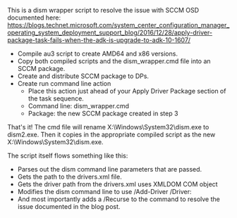 This is a dism wrapper script to resolve the issue with SCCM OSD documented here:
https://blogs.technet.microsoft.com/system_center_configuration_manager_operating_system_deployment_support_blog/2016/12/28/apply-driver-package-task-fails-when-the-adk-is-upgrade-to-adk-10-1607/

- Compile au3 script to create AMD64 and x86 versions.
- Copy both compiled scripts and the dism_wrapper.cmd file into an SCCM package.
- Create and distribute SCCM package to DPs.
- Create run command line action
  - Place this action just ahead of your Apply Driver Package section of the task sequence.
  - Command line: dism_wrapper.cmd
  - Package: the new SCCM package created in step 3
  
That's it!  The cmd file will rename X:\Windows\System32\dism.exe to dism2.exe.  Then it copies in the appropriate compiled script as the new X:\Windows\System32\dism.exe.


The script itself flows something like this:
- Parses out the dism command line parameters that are passed.
- Gets the path to the drivers.xml file.
- Gets the driver path from the drivers.xml uses XMLDOM COM object
- Modifies the dism command line to use /Add-Driver /Driver:
- And most importantly adds a /Recurse to the command to resolve the issue documented in the blog post.

